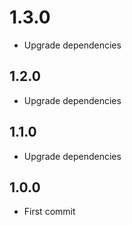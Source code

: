 # 1.3.0
+ Upgrade dependencies

## 1.2.0
+ Upgrade dependencies

## 1.1.0
+ Upgrade dependencies

## 1.0.0
+ First commit
